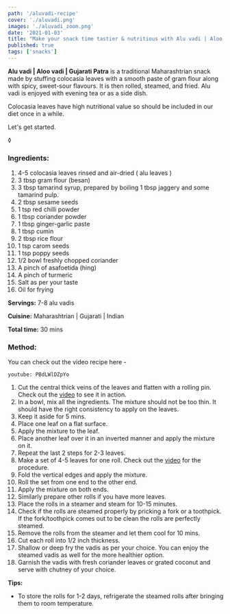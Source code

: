```yaml
---
path: '/aluvadi-recipe'
cover: './aluvadi.png'
images: './aluvadi_zoom.png'
date: '2021-01-03'
title: "Make your snack time tastier & nutritious with Alu vadi | Aloo vadi | Gujarati Patra | Gharwalaswad"
published: true
tags: ['snacks']
---
```


<p>

<b>Alu vadi | Aloo vadi | Gujarati Patra</b> is a traditional Maharashtrian snack made by stuffing colocasia leaves with a smooth paste of gram flour along with spicy, sweet-sour flavours. It is then rolled, steamed, and fried. Alu vadi is enjoyed with evening tea or as a side dish. 
</p>
<p>
Colocasia leaves have high nutritional value so should be included in our diet once in a while. 
</p>
<p>Let's get started.
</p> ◊

<h3>Ingredients:</h3>

<ol>
  <li>4-5 colocasia leaves rinsed and air-dried ( alu leaves )</li>
  <li>3 tbsp gram flour (besan)</li>
	<li>3 tbsp tamarind syrup, prepared by boiling 1 tbsp jaggery and some tamarind pulp.</li>
	<li>2 tbsp sesame seeds</li>
  <li>1 tsp red chilli powder</li>
	<li>1 tbsp coriander powder</li>
  <li>1 tbsp ginger-garlic paste</li>
  <li>1 tbsp cumin</li>
  <li>2 tbsp rice flour</li>
  <li>1 tsp carom seeds</li>
  <li>1 tsp poppy seeds</li>
  <li>1/2 bowl freshly chopped coriander</li>
  <li>A pinch of asafoetida (hing)</li>
  <li>A pinch of turmeric</li>
  <li>Salt as per your taste</li>
  <li>Oil for frying</li>
</ol>
</p>

<p><b>Servings:</b> 7-8 alu vadis
</p>
<p><b>Cuisine:</b> Maharashtrian | Gujarati | Indian
</p>
<p><b>Total time:</b> 30 mins
</p>

<h3>Method:</h3>

<p> You can check out the video recipe here -</p>

`youtube: PBdLWlDZpYo` 

<p>
 <ol>
  <li>Cut the central thick veins of the leaves and flatten with a rolling pin.
  Check out the <a href="https://youtu.be/PBdLWlDZpYo" target="_blank" rel="noopener norefer">video</a> to see it in action.
  </li>
  <li>In a bowl, mix all the ingredients. The mixture should not be too thin. It should have the right consistency to apply on the leaves.</li>
  <li>Keep it aside for 5 mins.</li>
  <li>Place one leaf on a flat surface.</li>
  <li>Apply the mixture to the leaf.</li>
  <li>Place another leaf over it in an inverted manner and apply the mixture on it.</li>
  <li>Repeat the last 2 steps for 2-3 leaves. </li>
  <li>Make a set of 4-5 leaves for one roll. Check out the <a href="https://youtu.be/PBdLWlDZpYo" target="_blank" rel="noopener norefer">video</a> for the procedure.</li>
  <li>Fold the vertical edges and apply the mixture.</li>
  <li>Roll the set from one end to the other end.</li>
  <li>Apply the mixture on both ends.</li>
  <li>Similarly prepare other rolls if you have more leaves. </li>
  <li>Place the rolls in a steamer and steam for 10-15 minutes.</li>
  <li>Check if the rolls are steamed properly by pricking a fork or a toothpick. If the fork/toothpick comes out to be clean the rolls are perfectly steamed.</li>
  <li>Remove the rolls from the steamer and let them cool for 10 mins.</li>
  <li>Cut each roll into 1/2 inch thickness.</li>
  <li>Shallow or deep fry the vadis as per your choice. You can enjoy the steamed vadis as well for the more healthier option.</li>
  <li>Garnish the vadis with fresh coriander leaves or grated coconut and serve with chutney of your choice.</li>
 </ol>
</p>


<p><b>Tips:</b>
<ul> 
<li>To store the rolls for 1-2 days, refrigerate the steamed rolls after bringing them to room temperature.
</li>
<ul>